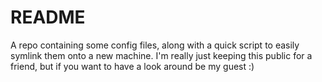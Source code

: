 # README

A repo containing some config files, along with a quick script to easily symlink them onto a new machine. I'm really just keeping this public for a friend, but if you want to have a look around be my guest :)

